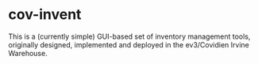 cov-invent
==========
This is a (currently simple) GUI-based set of inventory management tools, originally designed, implemented and deployed
in the ev3/Covidien Irvine Warehouse.